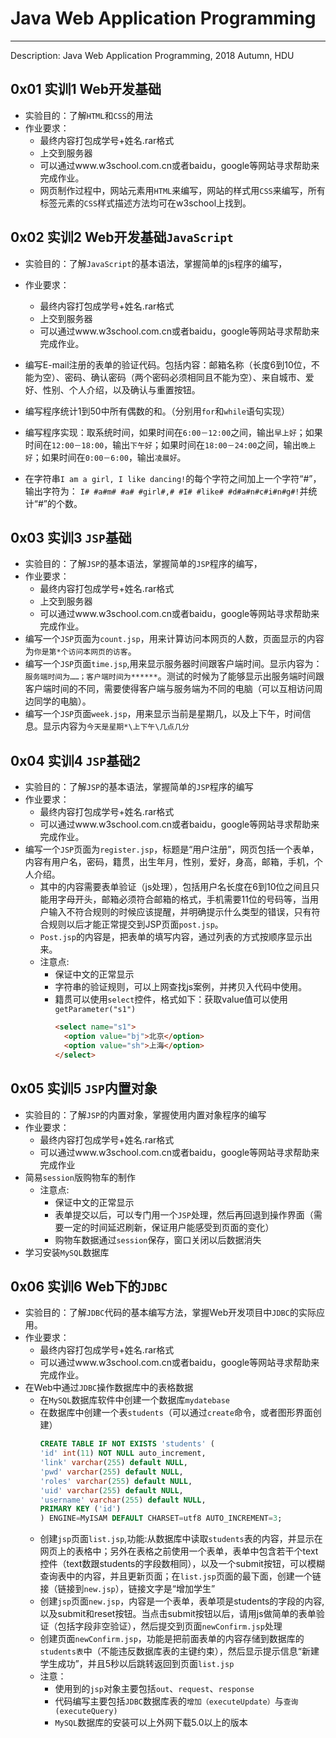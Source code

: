 # Java Web Application Programming  
---
Description: Java Web Application Programming, 2018 Autumn, HDU  

## 0x01 实训1 Web开发基础  
* 实验目的：了解`HTML`和`CSS`的用法  
* 作业要求：  
  * 最终内容打包成学号+姓名.rar格式  
  * 上交到服务器  
  * 可以通过www.w3school.com.cn或者baidu，google等网站寻求帮助来完成作业。  
  * 网页制作过程中，网站元素用`HTML`来编写，网站的样式用`CSS`来编写，所有标签元素的`CSS`样式描述方法均可在w3school上找到。  

## 0x02 实训2 Web开发基础`JavaScript`  
* 实验目的：了解`JavaScript`的基本语法，掌握简单的js程序的编写，  
* 作业要求：  
  * 最终内容打包成学号+姓名.rar格式  
  * 上交到服务器   
  * 可以通过www.w3school.com.cn或者baidu，google等网站寻求帮助来完成作业。  

* 编写E-mail注册的表单的验证代码。包括内容：邮箱名称（长度6到10位，不能为空）、密码、确认密码（两个密码必须相同且不能为空）、来自城市、爱好、性别、个人介绍，以及确认与重置按钮。  
* 编写程序统计1到50中所有偶数的和。（分别用`for`和`while`语句实现）  
* 编写程序实现：取系统时间，如果时间在`6:00－12:00`之间，输出`早上好`；如果时间在`12:00－18:00`，输出`下午好`；如果时间在`18:00－24:00`之间，输出`晚上好`；如果时间在`0:00－6:00`，输出`凌晨好`。  
* 在字符串```I am a girl, I like dancing!```的每个字符之间加上一个字符“#”，输出字符为：
```I# #a#m# #a# #girl#,# #I# #like# #d#a#n#c#i#n#g#!```并统计“#”的个数。  

## 0x03 实训3 `JSP`基础
* 实验目的：了解`JSP`的基本语法，掌握简单的`JSP`程序的编写，
* 作业要求：
  * 最终内容打包成学号+姓名.rar格式
  * 上交到服务器
  * 可以通过www.w3school.com.cn或者baidu，google等网站寻求帮助来完成作业。
* 编写一个`JSP`页面为`count.jsp`，用来计算访问本网页的人数，页面显示的内容为`你是第*个访问本网页的访客`。
* 编写一个`JSP`页面`time.jsp`,用来显示服务器时间跟客户端时间。显示内容为：`服务端时间为……；客户端时间为******`。测试的时候为了能够显示出服务端时间跟客户端时间的不同，需要使得客户端与服务端为不同的电脑（可以互相访问周边同学的电脑）。
* 编写一个`JSP`页面`week.jsp`，用来显示当前是星期几，以及上下午，时间信息。显示内容为`今天是星期*\上下午\几点几分`

## 0x04 实训4 `JSP`基础2  
* 实验目的：了解`JSP`的基本语法，掌握简单的`JSP`程序的编写  
* 作业要求：  
  * 最终内容打包成学号+姓名.rar格式  
  * 可以通过www.w3school.com.cn或者baidu，google等网站寻求帮助来完成作业。  
* 编写一个`JSP`页面为`register.jsp`，标题是“用户注册”，网页包括一个表单，内容有用户名，密码，籍贯，出生年月，性别，爱好，身高，邮箱，手机，个人介绍。  
  * 其中的内容需要表单验证（js处理），包括用户名长度在6到10位之间且只能用字母开头，邮箱必须符合邮箱的格式，手机需要11位的号码等，当用户输入不符合规则的时候应该提醒，并明确提示什么类型的错误，只有符合规则以后才能正常提交到JSP页面`post.jsp`。  
  * `Post.jsp`的内容是，把表单的填写内容，通过列表的方式按顺序显示出来。  
  * 注意点:  
    * 保证中文的正常显示  
    * 字符串的验证规则，可以上网查找js案例，并拷贝入代码中使用。  
    * 籍贯可以使用`select`控件，格式如下：获取value值可以使用`getParameter("s1")`  
        ```html
        <select name="s1">  
          <option value="bj">北京</option>  
          <option value="sh">上海</option>  
        </select>  
        ```

## 0x05 实训5 `JSP`内置对象  
* 实验目的：了解`JSP`的内置对象，掌握使用内置对象程序的编写  
* 作业要求：  
  * 最终内容打包成学号+姓名.rar格式
  * 可以通过www.w3school.com.cn或者baidu，google等网站寻求帮助来完成作业  
* 简易`session`版购物车的制作  
  * 注意点:  
    * 保证中文的正常显示  
    * 表单提交以后，可以专门用一个`JSP`处理，然后再回退到操作界面（需要一定的时间延迟刷新，保证用户能感受到页面的变化）  
    * 购物车数据通过`session`保存，窗口关闭以后数据消失  
* 学习安装`MySQL`数据库  

## 0x06 实训6 Web下的`JDBC`  
* 实验目的：了解`JDBC`代码的基本编写方法，掌握Web开发项目中`JDBC`的实际应用。  
* 作业要求：  
  * 最终内容打包成学号+姓名.rar格式  
  * 可以通过www.w3school.com.cn或者baidu，google等网站寻求帮助来完成作业。  
* 在Web中通过`JDBC`操作数据库中的表格数据  
  * 在`MySQL`数据库软件中创建一个数据库`mydatebase`  
  * 在数据库中创建一个表`students`（可以通过`create`命令，或者图形界面创建）  
	```sql
	CREATE TABLE IF NOT EXISTS 'students' (
	'id' int(11) NOT NULL auto_increment,
	'link' varchar(255) default NULL,
	'pwd' varchar(255) default NULL,
	'roles' varchar(255) default NULL,
	'uid' varchar(255) default NULL,
	'username' varchar(255) default NULL,
	PRIMARY KEY ('id')
    ) ENGINE=MyISAM DEFAULT CHARSET=utf8 AUTO_INCREMENT=3;
	```  
  * 创建`jsp`页面`list.jsp`,功能:从数据库中读取`students`表的内容，并显示在网页上的表格中；另外在表格之前使用一个表单，表单中包含若干个text控件（text数跟students的字段数相同），以及一个submit按钮，可以模糊查询表中的内容，并且更新页面；在`list.jsp`页面的最下面，创建一个链接（链接到`new.jsp`），链接文字是“增加学生”  
  * 创建`jsp`页面`new.jsp`，内容是一个表单，表单项是students的字段的内容,以及submit和reset按钮。当点击submit按钮以后，请用js做简单的表单验证（包括字段非空验证），然后提交到页面`newConfirm.jsp`处理  
  * 创建页面`newConfirm.jsp`，功能是把前面表单的内容存储到数据库的`students表`中（不能违反数据库表的主键约束），然后显示提示信息“新建学生成功”，并且5秒以后跳转返回到页面`list.jsp`  
  * 注意：  
    * 使用到的`jsp`对象主要包括`out`、`request`、`response`  
    * 代码编写主要包括`JDBC`数据库表的`增加（executeUpdate）`与`查询(executeQuery)`  
    * `MySQL`数据库的安装可以上外网下载5.0以上的版本  

